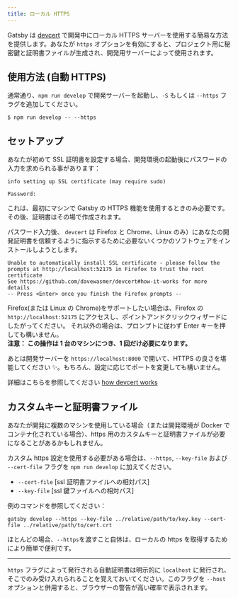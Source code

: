 ```yaml
---
title: ローカル HTTPS
---
```


Gatsby は [devcert](https://github.com/davewasmer/devcert) で開発中にローカル HTTPS サーバーを使用する簡易な方法を提供します。あなたが `https` オプションを有効にすると、プロジェクト用に秘密鍵と証明書ファイルが生成され、開発用サーバーによって使用されます。

## 使用方法 (自動 HTTPS)

通常通り、`npm run develop` で開発サーバーを起動し、`-S` もしくは `--https` フラグを追加してください。

    $ npm run develop -- --https

## セットアップ

あなたが初めて SSL 証明書を設定する場合、開発環境の起動後にパスワードの入力を求められる事があります：

    info setting up SSL certificate (may require sudo)

    Password:

これは、最初にマシンで Gatsby の HTTPS 機能を使用するときのみ必要です。その後、証明書はその場で作成されます。

パスワード入力後、 `devcert` は Firefox と Chrome、Linux のみ）にあなたの開発証明書を信頼するように指示するために必要ないくつかのソフトウェアをインストールしようとします。

    Unable to automatically install SSL certificate - please follow the
    prompts at http://localhost:52175 in Firefox to trust the root certificate
    See https://github.com/davewasmer/devcert#how-it-works for more details
    -- Press <Enter> once you finish the Firefox prompts --

Firefox(または Linux の Chrome)をサポートしたい場合は、Firefox の `http://localhost:52175` にアクセスし、ポイントアンドクリックウィザードにしたがってください。
それ以外の場合は、プロンプトに従わず Enter キーを押しても構いません。  
**注意： この操作は 1 台のマシンにつき、1 回だけ必要になります。**

あとは開発サーバーを `https://localhost:8000` で開いて、HTTPS の良さを堪能してください ✨。もちろん、設定に応じてポートを変更しても構いません。

詳細はこちらを参照してください [how devcert works](https://github.com/davewasmer/devcert#how-it-works)

## カスタムキーと証明書ファイル

あなたが開発に複数のマシンを使用している場合（または開発環境が Docker でコンテナ化されている場合）、https 用のカスタムキーと証明書ファイルが必要になることがあるかもしれません。

カスタム https 設定を使用する必要がある場合は、`--https`, `--key-file` および
`--cert-file` フラグを `npm run develop` に加えてください。

- `--cert-file` [ssl 証明書ファイルへの相対パス]
- `--key-file` [ssl 鍵ファイルへの相対パス]

例のコマンドを参照してください：

```shell
gatsby develop --https --key-file ../relative/path/to/key.key --cert-file ../relative/path/to/cert.crt
```

ほとんどの場合、`--https`を渡すこと自体は、ローカルの https を取得するためにより簡単で便利です。

---

`https` フラグによって発行される自動証明書は明示的に `localhost` に発行され、そこでのみ受け入れられることを覚えておいてください。このフラグを `--host` オプションと併用すると、ブラウザーの警告が高い確率で表示されます。
